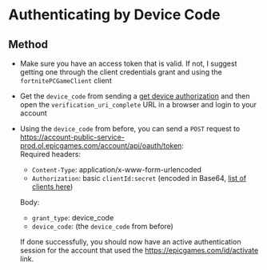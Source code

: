 # Authenticating by Device Code

## Method
- Make sure you have an access token that is valid. If not, I suggest getting one through the client credentials grant and using the `fortnitePCGameClient` client

- Get the `device_code` from sending a [get device authorization](https://github.com/HyperionCSharp/EpicGamesAPIDocs/blob/main/docs/account/endpoints/get_device_authorization.md) and then open the `verification_uri_complete` URL in a browser and login to your account

- Using the `device_code` from before, you can send a `POST` request to https://account-public-service-prod.ol.epicgames.com/account/api/oauth/token:  
  Required headers:
  - `Content-Type`: application/x-www-form-urlencoded
  - `Authorization`: basic `clientId:secret` (encoded in Base64, [list of clients here](https://github.com/HyperionCSharp/EpicGamesAPIDocs/blob/main/docs/auth/auth_clients.md))    
  
  Body:
  - `grant_type`: device_code
  - `device_code`: (the `device_code` from before)
  
  If done successfully, you should now have an active authentication session for the account that used the https://epicgames.com/id/activate link.
